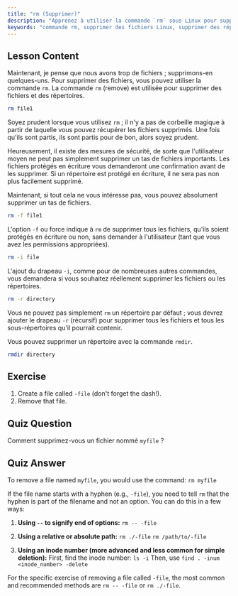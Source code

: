 ```yaml
---
title: "rm (Supprimer)"
description: "Apprenez à utiliser la commande `rm` sous Linux pour supprimer en toute sécurité des fichiers et des répertoires. Comprenez les options comme -f, -i, -r et rmdir. Commencez votre parcours Linux !"
keywords: "commande rm, supprimer des fichiers Linux, supprimer des répertoires, tutoriel Linux, Linux pour débutants, rmdir, guide Linux"
---
```


## Lesson Content

Maintenant, je pense que nous avons trop de fichiers ; supprimons-en quelques-uns. Pour supprimer des fichiers, vous pouvez utiliser la commande `rm`. La commande `rm` (remove) est utilisée pour supprimer des fichiers et des répertoires.

```bash
rm file1
```

Soyez prudent lorsque vous utilisez `rm` ; il n'y a pas de corbeille magique à partir de laquelle vous pouvez récupérer les fichiers supprimés. Une fois qu'ils sont partis, ils sont partis pour de bon, alors soyez prudent.

Heureusement, il existe des mesures de sécurité, de sorte que l'utilisateur moyen ne peut pas simplement supprimer un tas de fichiers importants. Les fichiers protégés en écriture vous demanderont une confirmation avant de les supprimer. Si un répertoire est protégé en écriture, il ne sera pas non plus facilement supprimé.

Maintenant, si tout cela ne vous intéresse pas, vous pouvez absolument supprimer un tas de fichiers.

```bash
rm -f file1
```

L'option `-f` ou force indique à `rm` de supprimer tous les fichiers, qu'ils soient protégés en écriture ou non, sans demander à l'utilisateur (tant que vous avez les permissions appropriées).

```bash
rm -i file
```

L'ajout du drapeau `-i`, comme pour de nombreuses autres commandes, vous demandera si vous souhaitez réellement supprimer les fichiers ou les répertoires.

```bash
rm -r directory
```

Vous ne pouvez pas simplement `rm` un répertoire par défaut ; vous devrez ajouter le drapeau `-r` (récursif) pour supprimer tous les fichiers et tous les sous-répertoires qu'il pourrait contenir.

Vous pouvez supprimer un répertoire avec la commande `rmdir`.

```bash
rmdir directory
```

## Exercise

1. Create a file called `-file` (don't forget the dash!).
2. Remove that file.

## Quiz Question

Comment supprimez-vous un fichier nommé `myfile` ?

## Quiz Answer

To remove a file named `myfile`, you would use the command: `rm myfile`

If the file name starts with a hyphen (e.g., `-file`), you need to tell `rm` that the hyphen is part of the filename and not an option. You can do this in a few ways:

1. **Using `--` to signify end of options:**
   `rm -- -file`

2. **Using a relative or absolute path:**
   `rm ./-file`
   `rm /path/to/-file`

3. **Using an inode number (more advanced and less common for simple deletion):**
   First, find the inode number: `ls -i`
   Then, use `find . -inum <inode_number> -delete`

For the specific exercise of removing a file called `-file`, the most common and recommended methods are `rm -- -file` or `rm ./-file`.
